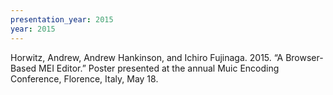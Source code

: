 ```yaml
---
presentation_year: 2015
year: 2015
---
```


Horwitz, Andrew, Andrew Hankinson, and Ichiro Fujinaga. 2015. “A Browser-Based MEI Editor.” Poster presented at the annual Muic Encoding Conference, Florence, Italy, May 18.